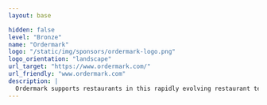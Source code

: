 ```yaml
---
layout: base

hidden: false
level: "Bronze"
name: "Ordermark"
logo: "/static/img/sponsors/ordermark-logo.png"
logo_orientation: "landscape"
url_target: "https://www.ordermark.com/"
url_friendly: "www.ordermark.com"
description: |
  Ordermark supports restaurants in this rapidly evolving restaurant tech and online ordering space. Our products and services help restaurants adapt to changing consumer trends and technology, while also unlocking new markets and increasing revenue. 
---
```

